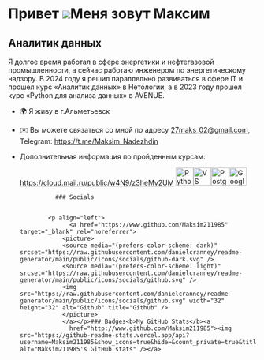 Привет ![](https://user-images.githubusercontent.com/18350557/176309783-0785949b-9127-417c-8b55-ab5a4333674e.gif)Меня зовут Максим
==================================================================================================================================

Аналитик данных
---------------

Я долгое время работал в сфере энергетики и нефтегазовой промышленности, а сейчас работаю инженером по энергетическому надзору. В 2024 году я решил параллельно развиваться в сфере IT и прошел курс «Аналитик данных» в Нетологии, а в 2023 году прошел курс «Python для анализа данных» в AVENUE.

*   🌍 Я живу в г.Альметьевск
*   ✉️ Вы можете связаться со мной по адресу [27maks\_02@gmail.com](mailto:27maks_02@gmail.com), Telegram: https://t.me/Maksim_Nadezhdin
*   Дополнительная информация по пройденным курсам: <p align="left">https://cloud.mail.ru/public/w4N9/z3heMv2UM
<a href="https://www.python.org/" target="_blank" rel="noreferrer"><img src="https://raw.githubusercontent.com/danielcranney/readme-generator/main/public/icons/skills/python-colored.svg" width="36" height="36" alt="Python" title="Python"/></a><a href="https://code.visualstudio.com/" target="_blank" rel="noreferrer"><img src="https://raw.githubusercontent.com/danielcranney/readme-generator/main/public/icons/skills/visualstudiocode-colored.svg" width="36" height="36" alt="VS Code" title="VS Code"/></a><a href="https://www.postgresql.org/" target="_blank" rel="noreferrer"><img src="https://raw.githubusercontent.com/danielcranney/readme-generator/main/public/icons/skills/postgresql-colored.svg" width="36" height="36" alt="PostgreSQL" title="PostgreSQL"/></a><a href="https://cloud.google.com/" target="_blank" rel="noreferrer"><img src="https://raw.githubusercontent.com/danielcranney/readme-generator/main/public/icons/skills/googlecloud-colored.svg" width="36" height="36" alt="Google Cloud" title="Google Cloud"/></a>
                    </p>
                    
                  ### Socials
                  
                  
                <p align="left">
                      <a href="https://www.github.com/Maksim211985" target="_blank" rel="noreferrer">
                    <picture>
                    <source media="(prefers-color-scheme: dark)" srcset="https://raw.githubusercontent.com/danielcranney/readme-generator/main/public/icons/socials/github-dark.svg" />
                    <source media="(prefers-color-scheme: light)" srcset="https://raw.githubusercontent.com/danielcranney/readme-generator/main/public/icons/socials/github.svg" />
                    <img src="https://raw.githubusercontent.com/danielcranney/readme-generator/main/public/icons/socials/github.svg" width="32" height="32" alt="Github" title="Github" />
                    </picture>
                    </a></p>### Badges<b>My GitHub Stats</b><a
                      href="http://www.github.com/Maksim211985"><img src="https://github-readme-stats.vercel.app/api?username=Maksim211985&show_icons=true&hide=&count_private=true&title_color=0891b2&text_color=ffffff&icon_color=0891b2&bg_color=1c1917&hide_border=true&show_icons=true" alt="Maksim211985's GitHub stats" /></a>
